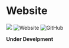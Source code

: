 # Website
<span>
<img src="https://img.shields.io/badge/slashDEV-website-red">
<img alt="Website" src="https://img.shields.io/website?down_color=red&down_message=offline&up_color=green&up_message=online&url=https%3A%2F%2Fzer0less.github.io%2Fweb">
<img alt="GitHub" src="https://img.shields.io/github/license/zer0less/web">
</span>

**Under Develpment**
